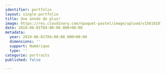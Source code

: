 ```yaml
---
identifier: portfolio
layout: single-portfolio
title: Une année de plus!
image: https://res.cloudinary.com/npaquet-pastel/image/upload/v1561818778/Une%20ann%C3%A9e%20de%20plus%2C%20num%C3%A9rique%202019.jpg
date: 2019-06-01T04:00:00.000+00:00
metadata:
  year: 2019-06-01T04:00:00.000+00:00
  dimensions: ''
  support: Numérique
  type: ''
categorie: portraits
published: false

---
```


